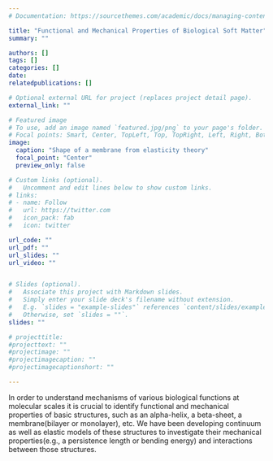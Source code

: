```yaml
---
# Documentation: https://sourcethemes.com/academic/docs/managing-content/

title: "Functional and Mechanical Properties of Biological Soft Matter"
summary: ""

authors: []
tags: []
categories: []
date: 
relatedpublications: []

# Optional external URL for project (replaces project detail page).
external_link: ""

# Featured image
# To use, add an image named `featured.jpg/png` to your page's folder.
# Focal points: Smart, Center, TopLeft, Top, TopRight, Left, Right, BottomLeft, Bottom, BottomRight.
image:
  caption: "Shape of a membrane from elasticity theory"
  focal_point: "Center"
  preview_only: false

# Custom links (optional).
#   Uncomment and edit lines below to show custom links.
# links:
# - name: Follow
#   url: https://twitter.com
#   icon_pack: fab
#   icon: twitter

url_code: ""
url_pdf: ""
url_slides: ""
url_video: ""


# Slides (optional).
#   Associate this project with Markdown slides.
#   Simply enter your slide deck's filename without extension.
#   E.g. `slides = "example-slides"` references `content/slides/example-slides.md`.
#   Otherwise, set `slides = ""`.
slides: ""

# projecttitle: 
#projecttext: ""
#projectimage: ""
#projectimagecaption: ""
#projectimagecaptionshort: ""

---
```


In order to understand mechanisms of various biological functions at molecular scales it is crucial to identify functional and mechanical properties of basic structures, such as an alpha-helix, a beta-sheet, a membrane(bilayer or monolayer), etc. We have been developing continuum as well as elastic models of these structures to investigate their mechanical properties(e.g., a persistence length or bending energy) and interactions between those structures.
